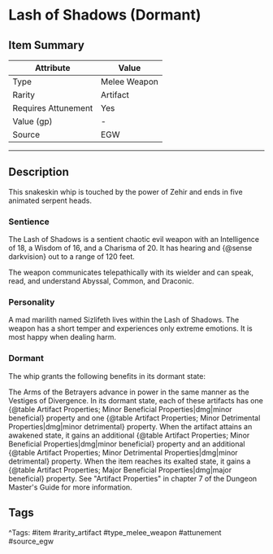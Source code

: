 # Lash of Shadows (Dormant)

## Item Summary

| Attribute            | Value                        |
|----------------------|------------------------------|
| Type                 | Melee Weapon |
| Rarity               | Artifact             |
| Requires Attunement  | Yes                |
| Value (gp)           | -    |
| Source               | EGW |

---

## Description

This snakeskin whip is touched by the power of Zehir and ends in five animated serpent heads.

### Sentience

The Lash of Shadows is a sentient chaotic evil weapon with an Intelligence of 18, a Wisdom of 16, and a Charisma of 20. It has hearing and {@sense darkvision} out to a range of 120 feet.

The weapon communicates telepathically with its wielder and can speak, read, and understand Abyssal, Common, and Draconic.

### Personality

A mad marilith named Sizlifeth lives within the Lash of Shadows. The weapon has a short temper and experiences only extreme emotions. It is most happy when dealing harm.

### Dormant

The whip grants the following benefits in its dormant state:

The Arms of the Betrayers advance in power in the same manner as the Vestiges of Divergence. In its dormant state, each of these artifacts has one {@table Artifact Properties; Minor Beneficial Properties|dmg|minor beneficial} property and one {@table Artifact Properties; Minor Detrimental Properties|dmg|minor detrimental} property. When the artifact attains an awakened state, it gains an additional {@table Artifact Properties; Minor Beneficial Properties|dmg|minor beneficial} property and an additional {@table Artifact Properties; Minor Detrimental Properties|dmg|minor detrimental} property. When the item reaches its exalted state, it gains a {@table Artifact Properties; Major Beneficial Properties|dmg|major beneficial} property. See "Artifact Properties" in chapter 7 of the Dungeon Master's Guide for more information.

## Tags

^Tags: #item #rarity_artifact #type_melee_weapon #attunement #source_egw